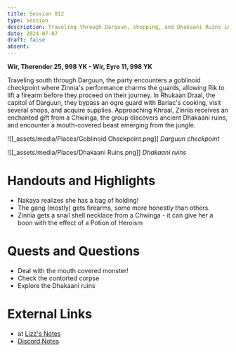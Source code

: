 ```yaml
---
title: Session 012
type: session
description: Traveling through Darguun, shopping, and Dhakaani Ruins in Khraal.
date: 2024-07-07
draft: false
absent:
---
```

**Wir, Therendor 25, 998 YK - Wir, Eyre 11, 998 YK**

Traveling south through Darguun, the party encounters a goblinoid checkpoint where Zinnia's performance charms the guards, allowing Rik to lift a firearm before they proceed on their journey. In Rhukaan Draal, the capitol of Darguun, they bypass an ogre guard with Bariac's cooking, visit several shops, and acquire supplies. Approaching Khraal, Zinnia receives an enchanted gift from a Chwinga, the group discovers ancient Dhakaani ruins, and encounter a mouth-covered beast emerging from the jungle.

![[_assets/media/Places/Goblinoid Checkpoint.png]]
*Darguun checkpoint*

![[_assets/media/Places/Dhakaani Ruins.png]]
*Dhakaani ruins*
# Handouts and Highlights
- Nakaya realizes she has a bag of holding!  
- The gang (mostly) gets firearms, some more honestly than others.  
- Zinnia gets a snail shell necklace from a Chwinga - it can give her a boon with the effect of a Potion of Heroism
# Quests and Questions
- Deal with the mouth covered monster!  
- Check the contorted corpse  
- Explore the Dhakaani ruins
# External Links
- at [Lizz's Notes](https://docs.google.com/document/d/1J33aBWlHE9Q3B2MMNnUZiaMUoW-X7qpKUtETTQmvalc/edit)
- [Discord Notes](https://discord.com/channels/283480767844057088/1208993465531105380/1259630930734088282)